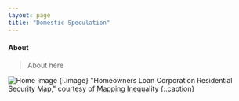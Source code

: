 ```yaml
---
layout: page
title: "Domestic Speculation"
---
```


#### About
> About here

![Home Image](assets/images/redliningmap.jpg)
{:.image}
"Homeowners Loan Corporation Residential Security Map," courtesy of [Mapping Inequality](https://dsl.richmond.edu/panorama/redlining/#loc=10/34.005/-118.529)
{:.caption}
